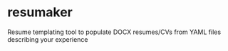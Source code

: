 # resumaker
Resume templating tool to populate DOCX resumes/CVs from YAML files describing your experience 
